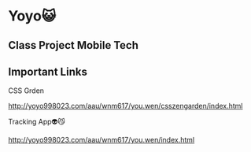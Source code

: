 # Yoyo😺

## Class Project Mobile Tech

## Important Links


CSS Grden

http://yoyo998023.com/aau/wnm617/you.wen/csszengarden/index.html

Tracking App👽😼

http://yoyo998023.com/aau/wnm617/you.wen/index.html
